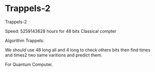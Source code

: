 # Trappels-2
Trappels-2


Speed: 5259143628 hours for 48 bits Classical compter

Algorithm Trappels:

We should use 48 long all and 4 long to check others bits then find times and times2 two same varitions and predict them.

For Quantum Computer.
